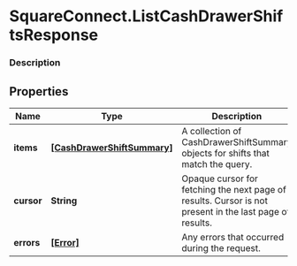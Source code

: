 # SquareConnect.ListCashDrawerShiftsResponse

### Description



## Properties
Name | Type | Description | Notes
------------ | ------------- | ------------- | -------------
**items** | [**[CashDrawerShiftSummary]**](CashDrawerShiftSummary.md) | A collection of CashDrawerShiftSummary objects for shifts that match the query. | [optional] 
**cursor** | **String** | Opaque cursor for fetching the next page of results. Cursor is not present in the last page of results. | [optional] 
**errors** | [**[Error]**](Error.md) | Any errors that occurred during the request. | [optional] 



